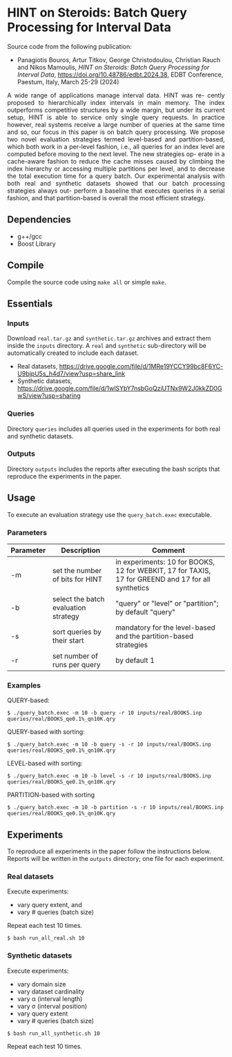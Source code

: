 # HINT on Steroids: Batch Query Processing for Interval Data

Source code from the following publication:
- Panagiotis Bouros, Artur Titkov, George Christodoulou, Christian Rauch and Nikos Mamoulis, <i>HINT on Steroids: Batch Query Processing for Interval Data</i>, https://doi.org/10.48786/edbt.2024.38, EDBT Conference, Paestum, Italy, March 25-29 (2024)

<p align="justify">A wide range of applications manage interval data. HINT was re- cently proposed to hierarchically index intervals in main memory. The index outperforms competitive structures by a wide margin, but under its current setup, HINT is able to service only single query requests. In practice however, real systems receive a large number of queries at the same time and so, our focus in this paper is on batch query processing. We propose two novel evaluation strategies termed level-based and partition-based, which both work in a per-level fashion, i.e., all queries for an index level are computed before moving to the next level. The new strategies op- erate in a cache-aware fashion to reduce the cache misses caused by climbing the index hierarchy or accessing multiple partitions per level, and to decrease the total execution time for a query batch. Our experimental analysis with both real and synthetic datasets showed that our batch processing strategies always out- perform a baseline that executes queries in a serial fashion, and that partition-based is overall the most efficient strategy.</p>

## Dependencies
- g++/gcc
- Boost Library 

## Compile
Compile the source code using ```make all``` or simple ```make```.

## Essentials

### Inputs

Download ```real.tar.gz``` and ```synthetic.tar.gz``` archives and extract them inside the ```inputs``` directory.
A ```real``` and ```synthetic``` sub-directory will be automatically created to include each dataset. 

- Real datasets, https://drive.google.com/file/d/1MRe19YCCY99bc8F6YC-U9bjpU5s_h4d7/view?usp=share_link
- Synthetic datasets, https://drive.google.com/file/d/1wlSYbY7nsbGoQziUTNx9W2J0kkZD0GwS/view?usp=sharing

### Queries
Directory ```queries``` includes all queries used in the experiments for both real and synthetic datasets.

### Outputs
Directory ```outputs``` includes the reports after executing the bash scripts that reproduce the experiments in the paper.

## Usage

To execute an evaluation strategy use the ```query_batch.exec``` executable.

### Parameters
| Parameter | Description | Comment |
| ------ | ------ | ------ |
| -m | set the number of bits for HINT | in experiments: 10 for BOOKS, 12 for WEBKIT, 17 for TAXIS, 17 for GREEND and 17 for all synthetics|
| -b | select the batch evaluation strategy | "query" or "level" or "partition"; by default "query" |
| -s | sort queries by their start | mandatory for the level-based and the partition-based strategies |
| -r | set number of runs per query | by default 1 |

### Examples

QUERY-based:

    $ ./query_batch.exec -m 10 -b query -r 10 inputs/real/BOOKS.inp queries/real/BOOKS_qe0.1%_qn10K.qry

QUERY-based with sorting:
    
    $ ./query_batch.exec -m 10 -b query -s -r 10 inputs/real/BOOKS.inp queries/real/BOOKS_qe0.1%_qn10K.qry
    
LEVEL-based with sorting:

    $ ./query_batch.exec -m 10 -b level -s -r 10 inputs/real/BOOKS.inp queries/real/BOOKS_qe0.1%_qn10K.qry

PARTITION-based with sorting

    $ ./query_batch.exec -m 10 -b partition -s -r 10 inputs/real/BOOKS.inp queries/real/BOOKS_qe0.1%_qn10K.qry

## Experiments

To reproduce all experiments in the paper follow the instructions below.
Reports will be written in the ```outputs``` directory; one file for each experiment.

### Real datasets
Execute experiments: 
- vary query extent, and
- vary # queries (batch size)

Repeat each test 10 times.
```
$ bash run_all_real.sh 10
```

### Synthetic datasets
Execute experiments:
- vary domain size
- vary dataset cardinality
- vary α (interval length)
- vary σ (interval position)
- vary query extent
- vary # queries (batch size)
```
$ bash run_all_synthetic.sh 10
```
Repeat each test 10 times.
